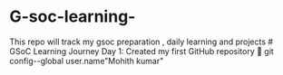 # G-soc-learning-
This repo will track my gsoc preparation , daily learning and projects # GSoC Learning Journey
Day 1: Created my first GitHub repository 🚀
git config--global user.name"Mohith kumar"